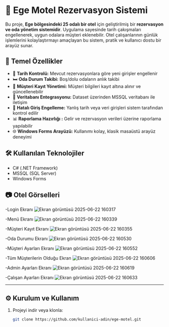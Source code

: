 # 🏨 Ege Motel Rezervasyon Sistemi

Bu proje, **Ege bölgesindeki 25 odalı bir otel** için geliştirilmiş bir **rezervasyon ve oda yönetim sistemidir**. Uygulama sayesinde tarih çakışmaları engellenerek, uygun odalara müşteri eklenebilir. Otel çalışanlarının günlük işlemlerini kolaylaştırmayı amaçlayan bu sistem, pratik ve kullanıcı dostu bir arayüz sunar.

## 🚀 Temel Özellikler

- 📅 **Tarih Kontrolü:** Mevcut rezervasyonlara göre yeni girişler engellenir
- 🛏️ **Oda Durum Takibi:** Boş/dolu odaların anlık takibi
- 👤 **Müşteri Kayıt Yönetimi:** Müşteri bilgileri kayıt altına alınır ve güncellenebilir
- 💾 **Veritabanı Entegrasyonu:** Dataset üzerinden MSSQL veritabanı ile iletişim
- 🔐 **Hatalı Giriş Engelleme:** Yanlış tarih veya veri girişleri sistem tarafından kontrol edilir
- 📊 **Raporlama Hazırlığı :** Gelir ve rezervasyon verileri üzerine raporlama yapılabilir
- 🌐 **Windows Forms Arayüzü:** Kullanımı kolay, klasik masaüstü arayüz deneyimi

## 🛠️ Kullanılan Teknolojiler

- C# (.NET Framework)
- MSSQL (SQL Server)
- Windows Forms
  

## 📷 Otel Görselleri
-Login Ekranı
![Ekran görüntüsü 2025-06-22 160317](https://github.com/user-attachments/assets/66ead3de-a7f5-449d-9972-ab8da75c2793)


-Menü Ekranı
![Ekran görüntüsü 2025-06-22 160339](https://github.com/user-attachments/assets/3a9ee7d0-a03d-47b2-9f49-30eb23fb1ed7)


-Müşteri Kayıt Ekranı
![Ekran görüntüsü 2025-06-22 160355](https://github.com/user-attachments/assets/93a7e1b2-9ec6-42b2-b176-dbca9bb9f1c4)


-Oda Durumu Ekranı
![Ekran görüntüsü 2025-06-22 160530](https://github.com/user-attachments/assets/9074c80c-b06d-43f3-ba7c-a9ee4580111b)


-Müşteri Ayarları Ekranı
![Ekran görüntüsü 2025-06-22 160552](https://github.com/user-attachments/assets/4004ab7d-a18f-4fb8-81f6-ae190cbc37ae)


-Tüm Müşterilerin Olduğu Ekran 
![Ekran görüntüsü 2025-06-22 160606](https://github.com/user-attachments/assets/83399a6d-a078-4c9b-ad75-77669ec45b90)


-Admin Ayarları Ekranı
![Ekran görüntüsü 2025-06-22 160619](https://github.com/user-attachments/assets/75d267ac-1860-4d89-b376-7157644010cd)


-Çalışan Ayarları Ekranı
![Ekran görüntüsü 2025-06-22 160633](https://github.com/user-attachments/assets/a1ed8d92-40eb-4f64-bb0e-296abc1a47ba)





---




## ⚙️ Kurulum ve Kullanım

1. Projeyi indir veya klonla:
   ```bash
   git clone https://github.com/kullanici-adin/ege-motel.git
